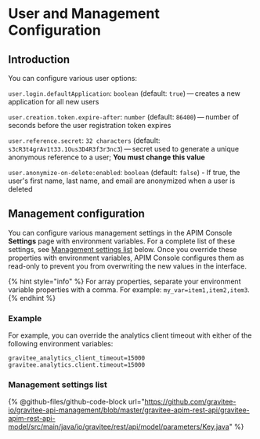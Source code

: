 # User and Management Configuration

## Introduction

You can configure various user options:

`user.login.defaultApplication`: `boolean` (default: `true`) — creates a new application for all new users

`user.creation.token.expire-after`: `number` (default: `86400`) — number of seconds before the user registration token expires

`user.reference.secret`: `32 characters` (default: `s3cR3t4grAv1t33.1Ous3D4R3f3r3nc3`) — secret used to generate a unique anonymous reference to a user; **You must change this value**

`user.anonymize-on-delete:enabled`: `boolean` (default: `false`) - If true, the user's first name, last name, and email are anonymized when a user is deleted

## Management configuration

You can configure various management settings in the APIM Console **Settings** page with environment variables. For a complete list of these settings, see [Management settings list](user-and-management-configuration.md#management-settings-list) below. Once you override these properties with environment variables, APIM Console configures them as read-only to prevent you from overwriting the new values in the interface.

{% hint style="info" %}
For array properties, separate your environment variable properties with a comma. For example: `my_var=item1,item2,item3`.
{% endhint %}

### Example

For example, you can override the analytics client timeout with either of the following environment variables:

```
gravitee_analytics_client_timeout=15000
gravitee.analytics.client.timeout=15000
```

### Management settings list

{% @github-files/github-code-block url="https://github.com/gravitee-io/gravitee-api-management/blob/master/gravitee-apim-rest-api/gravitee-apim-rest-api-model/src/main/java/io/gravitee/rest/api/model/parameters/Key.java" %}
